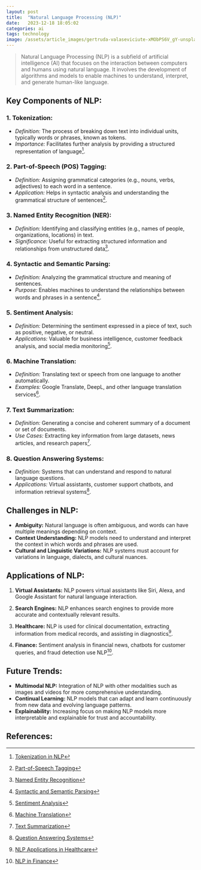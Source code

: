 ```yaml
---
layout: post
title:  "Natural Language Processing (NLP)"
date:   2023-12-18 18:05:02
categories: ai
tags: technology
image: /assets/article_images/gertruda-valaseviciute-xMObPS6V_gY-unsplash-2.jpg
---
```


> Natural Language Processing (NLP) is a subfield of artificial intelligence (AI) that focuses on the interaction between computers and humans using natural language. It involves the development of algorithms and models to enable machines to understand, interpret, and generate human-like language.

## Key Components of NLP:

### 1. **Tokenization:**
   - *Definition:* The process of breaking down text into individual units, typically words or phrases, known as tokens.
   - *Importance:* Facilitates further analysis by providing a structured representation of language[^1].

### 2. **Part-of-Speech (POS) Tagging:**
   - *Definition:* Assigning grammatical categories (e.g., nouns, verbs, adjectives) to each word in a sentence.
   - *Application:* Helps in syntactic analysis and understanding the grammatical structure of sentences[^2].

### 3. **Named Entity Recognition (NER):**
   - *Definition:* Identifying and classifying entities (e.g., names of people, organizations, locations) in text.
   - *Significance:* Useful for extracting structured information and relationships from unstructured data[^3].

### 4. **Syntactic and Semantic Parsing:**
   - *Definition:* Analyzing the grammatical structure and meaning of sentences.
   - *Purpose:* Enables machines to understand the relationships between words and phrases in a sentence[^4].

### 5. **Sentiment Analysis:**
   - *Definition:* Determining the sentiment expressed in a piece of text, such as positive, negative, or neutral.
   - *Applications:* Valuable for business intelligence, customer feedback analysis, and social media monitoring[^5].

### 6. **Machine Translation:**
   - *Definition:* Translating text or speech from one language to another automatically.
   - *Examples:* Google Translate, DeepL, and other language translation services[^6].

### 7. **Text Summarization:**
   - *Definition:* Generating a concise and coherent summary of a document or set of documents.
   - *Use Cases:* Extracting key information from large datasets, news articles, and research papers[^7].

### 8. **Question Answering Systems:**
   - *Definition:* Systems that can understand and respond to natural language questions.
   - *Applications:* Virtual assistants, customer support chatbots, and information retrieval systems[^8].

## Challenges in NLP:

- **Ambiguity:** Natural language is often ambiguous, and words can have multiple meanings depending on context.
- **Context Understanding:** NLP models need to understand and interpret the context in which words and phrases are used.
- **Cultural and Linguistic Variations:** NLP systems must account for variations in language, dialects, and cultural nuances.

## Applications of NLP:

1. **Virtual Assistants:** NLP powers virtual assistants like Siri, Alexa, and Google Assistant for natural language interaction.

2. **Search Engines:** NLP enhances search engines to provide more accurate and contextually relevant results.

3. **Healthcare:** NLP is used for clinical documentation, extracting information from medical records, and assisting in diagnostics[^9].

4. **Finance:** Sentiment analysis in financial news, chatbots for customer queries, and fraud detection use NLP[^10].

## Future Trends:

- **Multimodal NLP:** Integration of NLP with other modalities such as images and videos for more comprehensive understanding.
- **Continual Learning:** NLP models that can adapt and learn continuously from new data and evolving language patterns.
- **Explainability:** Increasing focus on making NLP models more interpretable and explainable for trust and accountability.

## References:
[^1]: [Tokenization in NLP](https://nlp.stanford.edu/IR-book/html/htmledition/tokenization-1.html)
[^2]: [Part-of-Speech Tagging](https://www.ling.upenn.edu/courses/Fall_2003/ling001/penn_treebank_pos.html)
[^3]: [Named Entity Recognition](https://towardsdatascience.com/named-entity-recognition-3fad3f53c91e)
[^4]: [Syntactic and Semantic Parsing](https://nlp.stanford.edu/projects/syntax.html)
[^5]: [Sentiment Analysis](https://monkeylearn.com/sentiment-analysis/)
[^6]: [Machine Translation](https://www.statmt.org/)
[^7]: [Text Summarization](https://www.analyticsvidhya.com/blog/2019/06/comprehensive-guide-text-summarization-using-deep-learning-python/)
[^8]: [Question Answering Systems](https://medium.com/@ageitgey/building-a-question-answering-model-with-a-transformer-and-tensorflow-2-0-2b46d55317d2)
[^9]: [NLP Applications in Healthcare](https://www.frontiersin.org/articles/10.3389/fmed.2020.00308/full)
[^10]: [NLP in Finance](https://emerj.com/ai-sector-overviews/natural-language-processing-finance-applications/)






